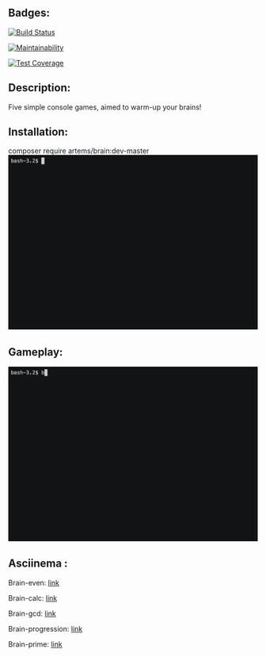 ## Badges:
[![Build Status](https://travis-ci.com/solar05/project-lvl1-s482.svg?branch=master)](https://travis-ci.com/solar05/project-lvl1-s482)

[![Maintainability](https://api.codeclimate.com/v1/badges/8848cd6552386d8b312e/maintainability)](https://codeclimate.com/github/solar05/project-lvl1-s482/maintainability)

[![Test Coverage](https://api.codeclimate.com/v1/badges/8848cd6552386d8b312e/test_coverage)](https://codeclimate.com/github/solar05/project-lvl1-s482/test_coverage)

## Description:
Five simple console games, aimed to warm-up your brains!

## Installation:
composer require artems/brain:dev-master
![](installation.gif)

## Gameplay: 

![](gameplay.gif)

## Asciinema :

Brain-even: [link](https://asciinema.org/a/Nn6UCMzzaYB3Z97P61q6ryt6m)

Brain-calc: [link](https://asciinema.org/a/4YklKWjYxebj8lS3gB4nmpksl)

Brain-gcd: [link](https://asciinema.org/a/ZtRvw0wQMezwdwQpM40PLnnUl)

Brain-progression: [link](https://asciinema.org/a/BaScM0BReyrUTo0DtUuU973Ju)

Brain-prime: [link](https://asciinema.org/a/QCLCxQG6LWWCyxnJW7Gfn8LVx)